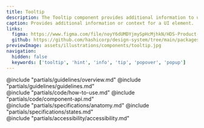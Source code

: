 ```yaml
---
title: Tooltip
description: The Tooltip component provides additional information to users in a concise and unobtrusive way.
caption: Provides additional information or context for a UI element.
links:
  figma: https://www.figma.com/file/noyY6dUMDYjmySpHcMjhkN/HDS-Product---Components?node-id=32036%3A51885&t=hyPMnP9pSH15dgcy-1
  github: https://github.com/hashicorp/design-system/tree/main/packages/components/addon/components/hds/tooltip-button
previewImage: assets/illustrations/components/tooltip.jpg
navigation:
  hidden: false
  keywords: ['tooltip', 'hint', 'info', 'tip', 'popover', 'popup']
---
```


<section data-tab="Guidelines">
  @include "partials/guidelines/overview.md"
  @include "partials/guidelines/guidelines.md"
</section>

<section data-tab="Code">
  @include "partials/code/how-to-use.md"
  @include "partials/code/component-api.md"
</section>

<section data-tab="Specifications">
  @include "partials/specifications/anatomy.md"
  @include "partials/specifications/states.md"
</section>

<section data-tab="Accessibility">
  @include "partials/accessibility/accessibility.md"
</section>